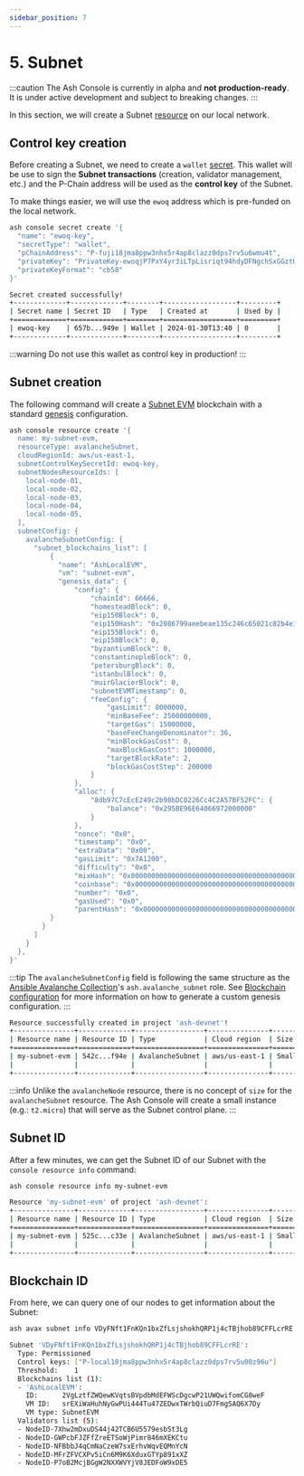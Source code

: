 ```yaml
---
sidebar_position: 7
---
```


# 5. Subnet

:::caution
The Ash Console is currently in alpha and **not production-ready**. It is under active development and subject to breaking changes.
:::

In this section, we will create a Subnet [resource](/docs/console/glossary#resource) on our local network.

## Control key creation

Before creating a Subnet, we need to create a `wallet` [secret](/docs/console/glossary#secret). This wallet will be use to sign the **Subnet transactions** (creation, validator management, etc.) and the P-Chain address will be used as the **control key** of the Subnet.

To make things easier, we will use the `ewoq` address which is pre-funded on the local network.

```bash title="Command"
ash console secret create '{
  "name": "ewoq-key",
  "secretType": "wallet",
  "pChainAddress": "P-fuji18jma8ppw3nhx5r4ap8clazz0dps7rv5u6wmu4t",
  "privateKey": "PrivateKey-ewoqjP7PxY4yr3iLTpLisriqt94hdyDFNgchSxGGztUrTXtNN",
  "privateKeyFormat": "cb58"
}'
```

```bash title="Output"
Secret created successfully!
+-------------+-------------+--------+------------------+---------+
| Secret name | Secret ID   | Type   | Created at       | Used by |
+=============+=============+========+==================+=========+
| ewoq-key    | 657b...949e | Wallet | 2024-01-30T13:40 | 0       |
+-------------+-------------+--------+------------------+---------+
```

:::warning
Do not use this wallet as control key in production!
:::

## Subnet creation

The following command will create a [Subnet EVM](https://github.com/ava-labs/subnet-evm) blockchain with a standard [genesis](https://docs.avax.network/build/subnet/upgrade/customize-a-subnet#genesis) configuration.

```bash title="Command"
ash console resource create '{
  name: my-subnet-evm,
  resourceType: avalancheSubnet,
  cloudRegionId: aws/us-east-1,
  subnetControlKeySecretId: ewoq-key,
  subnetNodesResourceIds: [
    local-node-01,
    local-node-02,
    local-node-03,
    local-node-04,
    local-node-05,
  ],
  subnetConfig: {
    avalancheSubnetConfig: {
      "subnet_blockchains_list": [
          {
            "name": "AshLocalEVM",
            "vm": "subnet-evm",
            "genesis_data": {
                "config": {
                    "chainId": 66666,
                    "homesteadBlock": 0,
                    "eip150Block": 0,
                    "eip150Hash": "0x2086799aeebeae135c246c65021c82b4e15a2c451340993aacfd2751886514f0",
                    "eip155Block": 0,
                    "eip158Block": 0,
                    "byzantiumBlock": 0,
                    "constantinopleBlock": 0,
                    "petersburgBlock": 0,
                    "istanbulBlock": 0,
                    "muirGlacierBlock": 0,
                    "subnetEVMTimestamp": 0,
                    "feeConfig": {
                        "gasLimit": 8000000,
                        "minBaseFee": 25000000000,
                        "targetGas": 15000000,
                        "baseFeeChangeDenominator": 36,
                        "minBlockGasCost": 0,
                        "maxBlockGasCost": 1000000,
                        "targetBlockRate": 2,
                        "blockGasCostStep": 200000
                    }
                },
                "alloc": {
                    "8db97C7cEcE249c2b98bDC0226Cc4C2A57BF52FC": {
                        "balance": "0x295BE96E64066972000000"
                    }
                },
                "nonce": "0x0",
                "timestamp": "0x0",
                "extraData": "0x00",
                "gasLimit": "0x7A1200",
                "difficulty": "0x0",
                "mixHash": "0x0000000000000000000000000000000000000000000000000000000000000000",
                "coinbase": "0x0000000000000000000000000000000000000000",
                "number": "0x0",
                "gasUsed": "0x0",
                "parentHash": "0x0000000000000000000000000000000000000000000000000000000000000000"
          }
        }
      ]
    }
  },
}'
```

:::tip
The `avalancheSubnetConfig` field is following the same structure as the [Ansible Avalanche Collection](/docs/toolkit/ansible-avalanche-collection/introduction)'s `ash.avalanche_subnet` role. See [Blockchain configuration](/docs/toolkit/ansible-avalanche-collection/reference/roles/avalanche-subnet#blockchain-configuration) for more information on how to generate a custom genesis configuration.
:::

```bash title="Output"
Resource successfully created in project 'ash-devnet'!
+---------------+-------------+-----------------+---------------+-------+------------------+---------+-------------------+
| Resource name | Resource ID | Type            | Cloud region  | Size  | Created at       | Status  | Resource specific |
+===============+=============+=================+===============+=======+==================+=========+===================+
| my-subnet-evm | 542c...f94e | AvalancheSubnet | aws/us-east-1 | Small | 2024-01-30T13:58 | Pending |  ID         |     |
|               |             |                 |               |       |                  |         |  Validators | 0   |
+---------------+-------------+-----------------+---------------+-------+------------------+---------+-------------------+
```

:::info
Unlike the `avalancheNode` resource, there is no concept of `size` for the `avalancheSubnet` resource. The Ash Console will create a small instance (e.g.: `t2.micro`) that will serve as the Subnet control plane.
:::

## Subnet ID

After a few minutes, we can get the Subnet ID of our Subnet with the `console resource info` command:

```bash title="Command"
ash console resource info my-subnet-evm
```

```bash title="Output"
Resource 'my-subnet-evm' of project 'ash-devnet':
+---------------+-------------+-----------------+---------------+-------+------------------+---------+------------------------------------------------------------------+
| Resource name | Resource ID | Type            | Cloud region  | Size  | Created at       | Status  | Resource specific                                                |
+===============+=============+=================+===============+=======+==================+=========+==================================================================+
| my-subnet-evm | 525c...c33e | AvalancheSubnet | aws/us-east-1 | Small | 2024-01-30T16:05 | Running |  ID         | VDyFNft1FnKQn1bxZfLsjshokhQRP1j4cTBjhob89CFFLcrRE  |
|               |             |                 |               |       |                  |         |  Validators | 5                                                  |
+---------------+-------------+-----------------+---------------+-------+------------------+---------+------------------------------------------------------------------+
```

## Blockchain ID

From here, we can query one of our nodes to get information about the Subnet:

```bash title="Command"
ash avax subnet info VDyFNft1FnKQn1bxZfLsjshokhQRP1j4cTBjhob89CFFLcrRE
```

```bash title="Output"
Subnet 'VDyFNft1FnKQn1bxZfLsjshokhQRP1j4cTBjhob89CFFLcrRE':
  Type: Permissioned
  Control keys: ["P-local18jma8ppw3nhx5r4ap8clazz0dps7rv5u00z96u"]
  Threshold:    1
  Blockchains list (1): 
  - 'AshLocalEVM':
    ID:      2VgLztfZWQewKVqtsBVpdbMdEFWScDgcwP21UWQwifomCG8weF
    VM ID:   srEXiWaHuhNyGwPUi444Tu47ZEDwxTWrbQiuD7FmgSAQ6X7Dy
    VM type: SubnetEVM
  Validators list (5): 
  - NodeID-7Xhw2mDxuDS44j42TCB6U5579esbSt3Lg
  - NodeID-GWPcbFJZFfZreETSoWjPimr846mXEKCtu
  - NodeID-NFBbbJ4qCmNaCzeW7sxErhvWqvEQMnYcN
  - NodeID-MFrZFVCXPv5iCn6M9K6XduxGTYp891xXZ
  - NodeID-P7oB2McjBGgW2NXXWVYjV8JEDFoW9xDE5
```
